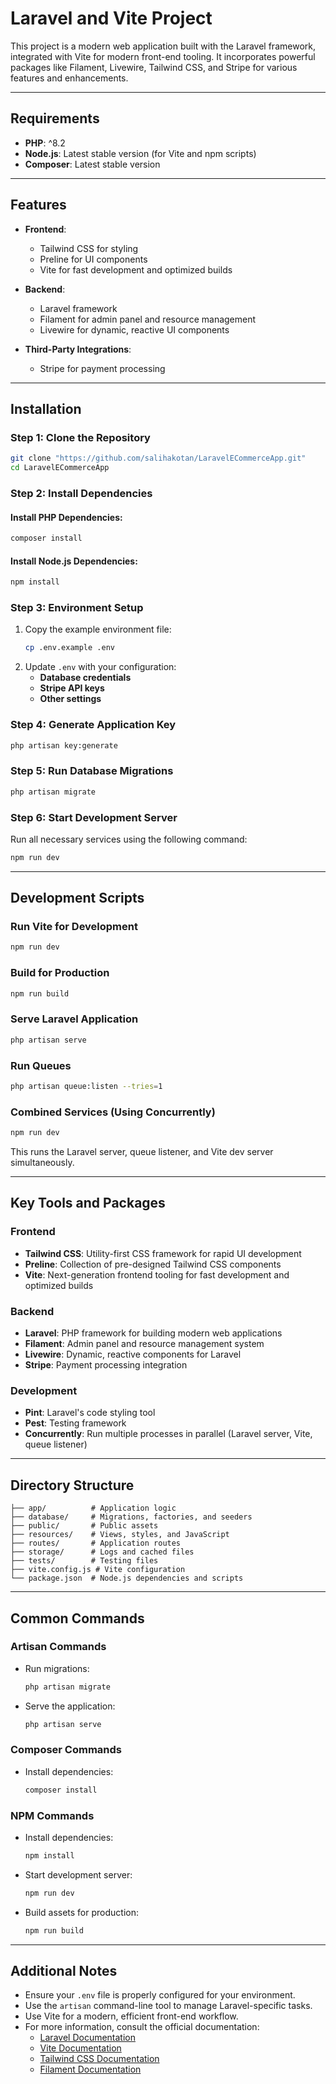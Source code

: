 # Laravel and Vite Project

This project is a modern web application built with the Laravel framework, integrated with Vite for modern front-end tooling. It incorporates powerful packages like Filament, Livewire, Tailwind CSS, and Stripe for various features and enhancements.

---

## Requirements

- **PHP**: ^8.2
- **Node.js**: Latest stable version (for Vite and npm scripts)
- **Composer**: Latest stable version

---

## Features

- **Frontend**:
  - Tailwind CSS for styling
  - Preline for UI components
  - Vite for fast development and optimized builds

- **Backend**:
  - Laravel framework
  - Filament for admin panel and resource management
  - Livewire for dynamic, reactive UI components

- **Third-Party Integrations**:
  - Stripe for payment processing

---

## Installation

### Step 1: Clone the Repository
```bash
git clone "https://github.com/salihakotan/LaravelECommerceApp.git"
cd LaravelECommerceApp
```

### Step 2: Install Dependencies
#### Install PHP Dependencies:
```bash
composer install
```
#### Install Node.js Dependencies:
```bash
npm install
```

### Step 3: Environment Setup
1. Copy the example environment file:
   ```bash
   cp .env.example .env
   ```
2. Update `.env` with your configuration:
   - **Database credentials**
   - **Stripe API keys**
   - **Other settings**

### Step 4: Generate Application Key
```bash
php artisan key:generate
```

### Step 5: Run Database Migrations
```bash
php artisan migrate
```

### Step 6: Start Development Server
Run all necessary services using the following command:
```bash
npm run dev
```

---

## Development Scripts

### Run Vite for Development
```bash
npm run dev
```

### Build for Production
```bash
npm run build
```

### Serve Laravel Application
```bash
php artisan serve
```

### Run Queues
```bash
php artisan queue:listen --tries=1
```

### Combined Services (Using Concurrently)
```bash
npm run dev
```
This runs the Laravel server, queue listener, and Vite dev server simultaneously.

---

## Key Tools and Packages

### Frontend
- **Tailwind CSS**: Utility-first CSS framework for rapid UI development
- **Preline**: Collection of pre-designed Tailwind CSS components
- **Vite**: Next-generation frontend tooling for fast development and optimized builds

### Backend
- **Laravel**: PHP framework for building modern web applications
- **Filament**: Admin panel and resource management system
- **Livewire**: Dynamic, reactive components for Laravel
- **Stripe**: Payment processing integration

### Development
- **Pint**: Laravel's code styling tool
- **Pest**: Testing framework
- **Concurrently**: Run multiple processes in parallel (Laravel server, Vite, queue listener)

---

## Directory Structure

```
├── app/          # Application logic
├── database/     # Migrations, factories, and seeders
├── public/       # Public assets
├── resources/    # Views, styles, and JavaScript
├── routes/       # Application routes
├── storage/      # Logs and cached files
├── tests/        # Testing files
├── vite.config.js # Vite configuration
└── package.json  # Node.js dependencies and scripts
```

---

## Common Commands

### Artisan Commands
- Run migrations:
  ```bash
  php artisan migrate
  ```

- Serve the application:
  ```bash
  php artisan serve
  ```

### Composer Commands
- Install dependencies:
  ```bash
  composer install
  ```

### NPM Commands
- Install dependencies:
  ```bash
  npm install
  ```
- Start development server:
  ```bash
  npm run dev
  ```
- Build assets for production:
  ```bash
  npm run build
  ```

---

## Additional Notes
- Ensure your `.env` file is properly configured for your environment.
- Use the `artisan` command-line tool to manage Laravel-specific tasks.
- Use Vite for a modern, efficient front-end workflow.
- For more information, consult the official documentation:
  - [Laravel Documentation](https://laravel.com/docs)
  - [Vite Documentation](https://vitejs.dev/)
  - [Tailwind CSS Documentation](https://tailwindcss.com/docs)
  - [Filament Documentation](https://filamentphp.com/docs)

